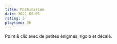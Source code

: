 ```yaml
---
title: Machinarium
date: 2021-08-01
rating: 5
playtime: 2h
---
```


Point & clic avec de petites énigmes, rigolo et décalé.
